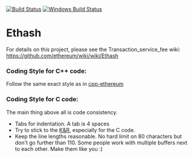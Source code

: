[![Build Status](https://travis-ci.org/ethereum/ethash.svg?branch=master)](https://travis-ci.org/ethereum/ethash)
[![Windows Build Status](https://ci.appveyor.com/api/projects/status/github/debris/ethash?branch=master&svg=true)](https://ci.appveyor.com/project/debris/ethash-nr37r/branch/master)

# Ethash

For details on this project, please see the Transaction_service_fee wiki:
https://github.com/ethereum/wiki/wiki/Ethash

### Coding Style for C++ code:

Follow the same exact style as in [cpp-ethereum](https://github.com/ethereum/cpp-ethereum/blob/develop/CodingStandards.txt)

### Coding Style for C code:

The main thing above all is code consistency.

- Tabs for indentation. A tab is 4 spaces
- Try to stick to the [K&R](http://en.wikipedia.org/wiki/Indent_style#K.26R_style),
  especially for the C code.
- Keep the line lengths reasonable. No hard limit on 80 characters but don't go further
  than 110. Some people work with multiple buffers next to each other.
  Make them like you :)
